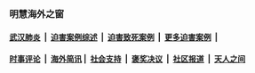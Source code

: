 
### 明慧海外之窗

####  [武汉肺炎](indexes/365.md?t=01222000) &nbsp;|&nbsp;  [迫害案例综述](indexes/328.md?t=01222000) &nbsp;|&nbsp; [迫害致死案例](indexes/277.md?t=01222000)  &nbsp;|&nbsp; [更多迫害案例](indexes/81.md?t=01222000)  &nbsp;|&nbsp; 
####  [时事评论](indexes/251.md?t=01222000) &nbsp;|&nbsp; [海外简讯](indexes/245.md?t=01222000)&nbsp;|&nbsp;  [社会支持](indexes/140.md?t=01222000) &nbsp;|&nbsp; [褒奖决议](indexes/282.md?t=01222000) &nbsp;|&nbsp; [社区报道](indexes/91.md?t=01222000)  &nbsp;|&nbsp; [天人之间](indexes/78.md?t=01222000) 

